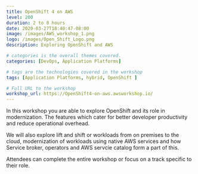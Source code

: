 ```yaml
---
title: OpenShift 4 on AWS
level: 200
duration: 2 to 8 hours
date: 2020-03-27T18:40:47-08:00
image: /images/AWS_workshop_1.png
logo: /images/Open_Shift_Logo.png
description: Exploring OpenShift and AWS

# categories is the overall themes covered. 
categories: [DevOps, Application Platforms]

# tags are the technologies covered in the workshop
tags: [Application Platforms, hybrid, OpenShift ]

# Full URL to the workshop
workshop_url: https://OpenShift4-on-aws.awsworkshop.io/
---
```


In this workshop you are able to explore OpenShift and its role in modernization. The features which cater for better developer productivity and reduce operational overhead. 

We will also explore lift and shift or workloads from on premises to the cloud, modernization of workloads using native AWS services and how Service broker, operators and AWS servcie catalog form a part of this.

Attendees can complete the entire workshop or focus on a track specific to their role.


